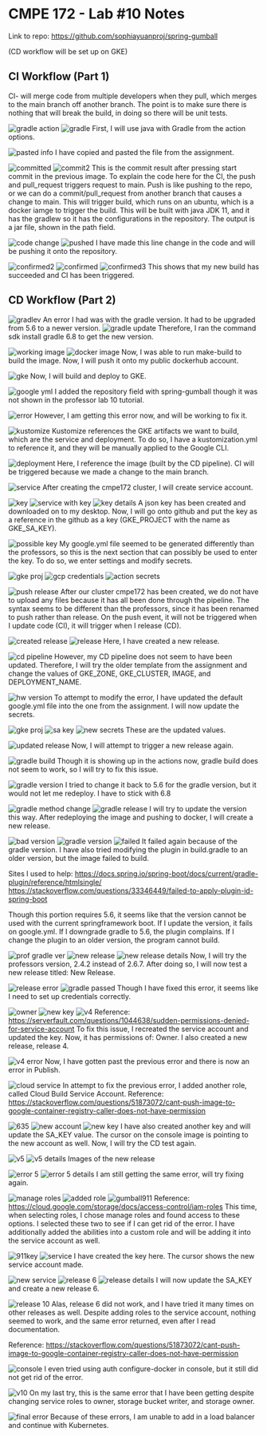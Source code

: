 # CMPE 172 - Lab #10 Notes

Link to repo: https://github.com/sophiayuanproj/spring-gumball

(CD workflow will be set up on GKE)

## CI Workflow (Part 1)

CI- will merge code from multiple developers when they pull, which merges to the main branch off another branch. The point is to make sure there is nothing that will break the build, in doing so there will be unit tests.

![gradle action](images/gradle.png)
![gradle](images/insidegradle.png)
First, I will use java with Gradle from the action options.

![pasted info](images/pasted.png)
I have copied and pasted the file from the assignment.

![committed](images/commitresult.png)
![commit2](images/result2.png)
This is the commit result after pressing start commit in the previous image. To explain the code here for the CI, the push and pull_request triggers request to main. Push is like pushing to the repo, or we can do a commit/pull_request from another branch that causes a change to main. This will trigger build, which runs on an ubuntu, which is a docker iamge to trigger the build. This will be built with java JDK 11, and it has the gradlew so it has the configurations in the repository. The output is a jar file, shown in the path field.

![code change](images/codechange.png)
![pushed](images/push.png)
I have made this line change in the code and will be pushing it onto the repository.

![confirmed2](images/confirm2.png)
![confirmed](images/confirm.png)
![confirmed3](images/confirm3.png)
This shows that my new build has succeeded and CI has been triggered.

## CD Workflow (Part 2)

![gradlev](images/gradleversion.png)
An error I had was with the gradle version. It had to be upgraded from 5.6 to a newer version.
![gradle update](images/sdkupdate.png)
Therefore, I ran the command sdk install gradle 6.8 to get the new version.

![working image](images/works.png)
![docker image](images/dockerimage.png)
Now, I was able to run make-build to build the image. Now, I will push it onto my public dockerhub account.

![gke](images/gke.png)
Now, I will build and deploy to GKE.

![google yml](images/artrep.png)
I added the repository field with spring-gumball though it was not shown in the professor lab 10 tutorial.

![error](images/error.png)
However, I am getting this error now, and will be working to fix it.

![kustomize](images/kust.png)
Kustomize references the GKE artifacts we want to build, which are the service and deployment. To do so, I have a kustomization.yml to reference it, and they will be manually applied to the Google CLI.

![deployment](images/dep.png)
Here, I reference the image (built by the CD pipeline). CI will be triggered because we made a change to the main branch.

![service](images/service.png)
After creating the cmpe172 cluster, I will create service account.

![key](images/key.png)
![service with key](images/createdservice.png)
![key details](images/keydetails.png)
A json key has been created and downloaded on to my desktop. Now, I will go onto github and put the key as a reference in the github as a key (GKE_PROJECT with the name as GKE_SA_KEY).

![possible key](images/possiblekey.png)
My google.yml file seemed to be generated differently than the professors, so this is the next section that can possibly be used to enter the key. To do so, we enter settings and modify secrets.

![gke proj](images/gkeproj.png)
![gcp credentials](images/gcpcred.png)
![action secrets](images/actionsecrets.png)

![push release](images/pushrelease.png)
After our cluster cmpe172 has been created, we do not have to upload any files because it has all been done through the pipeline. The syntax seems to be different than the professors, since it has been renamed to push rather than release. On the push event, it will not be triggered when I update code (CI), it will trigger when I release (CD).

![created release](images/release.png)
![release](images/release2.png)
Here, I have created a new release.

![cd pipeline](images/cdpipeline.png)
However, my CD pipeline does not seem to have been updated. Therefore, I will try the older template from the assignment and change the values of GKE_ZONE, GKE_CLUSTER, IMAGE, and DEPLOYMENT_NAME.

![hw version](images/hwver.png)
To attempt to modify the error, I have updated the default google.yml file into the one from the assignment. I will now update the secrets.

![gke proj](images/gkeproj1.png)
![sa key](images/sakey.png)
![new secrets](images/newsecrets.png)
These are the updated values.

![updated release](images/updatedrelease.png)
Now, I will attempt to trigger a new release again.

![gradle build](images/gradlebuild.png)
Though it is showing up in the actions now, gradle build does not seem to work, so I will try to fix this issue.

![gradle version](images/doesntwork.png)
I tried to change it back to 5.6 for the gradle version, but it would not let me redeploy. I have to stick with 6.8

![gradle method change](images/wrapper.png)
![gradle release](images/newrelease.png)
I will try to update the version this way. After redeploying the image and pushing to docker, I will create a new release.

![bad version](images/gradversion.png)
![gradle version](images/badgradleversion.png)
![failed](images/fail.png)
It  failed again because of the gradle version. I have also tried modifying the plugin in build.gradle to an older version, but the image failed to build.

Sites I used to help:
https://docs.spring.io/spring-boot/docs/current/gradle-plugin/reference/htmlsingle/
https://stackoverflow.com/questions/33346449/failed-to-apply-plugin-id-spring-boot

Though this portion requires 5.6, it seems like that the version cannot be used with the current springframework boot. If I update the version, it fails on google.yml. If I downgrade gradle to 5.6, the plugin complains. If I change the plugin to an older version, the program cannot build.

![prof gradle ver](images/profversion.png)
![new release](images/newreleasev3.png)
![new release details](images/newreleasedetails.png)
Now, I will try the professors version, 2.4.2 instead of 2.6.7. After doing so, I will now test a new release titled: New Release.

![release error](images/releaseerror2.png)
![gradle passed](images/passed.png)
Though I have fixed this error, it seems like I need to set up credentials correctly.

![owner](images/owner.png)
![new key](images/newkey.png)
![v4](images/newversion4.png)
Reference: https://serverfault.com/questions/1044638/sudden-permissions-denied-for-service-account
To fix this issue, I recreated the service account and updated the key. Now, it has permissions of: Owner. I also created a new release, release 4.

![v4 error](images/v4error.png)
Now, I have gotten past the previous error and there is now an error in Publish. 

![cloud service](images/cloudserviceacc.png)
In attempt to fix the previous error, I added another role, called Cloud Build Service Account.
Reference: https://stackoverflow.com/questions/51873072/cant-push-image-to-google-container-registry-caller-does-not-have-permission

![635](images/635key.png)
![new account](images/newacc.png)
![new key](images/newkey3.png)
I have also created another key and will update the SA_KEY value. The cursor on the console image is pointing to the new account as well. Now, I will try the CD test again.

![v5](images/v5release.png)
![v5 details](images/v5detail.png)
Images of the new release

![error 5](images/error5_2.png)
![error 5 details](images/error5.png)
I am still getting the same error, will try fixing again.

![manage roles](images/manageroles.png)
![added role](images/addedrole.png)
![gumball911](images/911gumball.png)
Reference: https://cloud.google.com/storage/docs/access-control/iam-roles
This time, when selecting roles, I chose manage roles and found access to these options. I selected these two to see if I can get rid of the error. I have additionally added the abilities into a custom role and will be adding it into the service account as well.

![911key](images/911key.png)
![service](images/service911.png)
I have created the key here. The cursor shows the new service account made.

![new service](images/newsecret.png)
![release 6](images/release6.png)
![release details](images/release6details.png)
I will now update the SA_KEY and create a new release 6.

![release 10](images/nothingworked.png)
Alas, release 6 did not work, and I have tried it many times on other releases as well. Despite adding roles to the service account, nothing seemed to work, and the same error returned, even after I read documentation.

Reference: https://stackoverflow.com/questions/51873072/cant-push-image-to-google-container-registry-caller-does-not-have-permission

![console](images/console.png)
I even tried using auth configure-docker in console, but it still did not get rid of the error.

![v10](images/v10error.png)
On my last try, this is the same error that I have been getting despite changing service roles to owner, storage bucket writer, and storage owner.

![final error](images/finalerrorscreen.png)
Because of these errors, I am unable to add in a load balancer and continue with Kubernetes.




